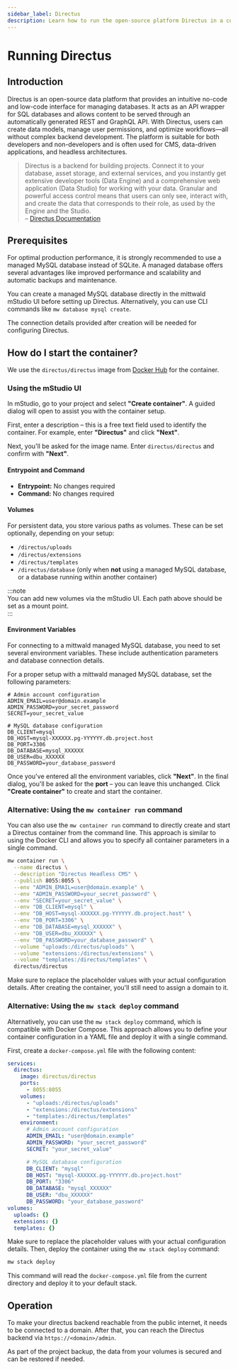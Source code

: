 ```yaml
---
sidebar_label: Directus
description: Learn how to run the open-source platform Directus in a containerized environment and connect it to a database.
---
```


# Running Directus

## Introduction

Directus is an open-source data platform that provides an intuitive no-code and low-code interface for managing databases. It acts as an API wrapper for SQL databases and allows content to be served through an automatically generated REST and GraphQL API. With Directus, users can create data models, manage user permissions, and optimize workflows—all without complex backend development. The platform is suitable for both developers and non-developers and is often used for CMS, data-driven applications, and headless architectures.

> Directus is a backend for building projects. Connect it to your database, asset storage, and external services, and you instantly get extensive developer tools (Data Engine) and a comprehensive web application (Data Studio) for working with your data. Granular and powerful access control means that users can only see, interact with, and create the data that corresponds to their role, as used by the Engine and the Studio.  
> – [Directus Documentation](https://directus.io/docs/getting-started/overview)

## Prerequisites

For optimal production performance, it is strongly recommended to use a managed MySQL database instead of SQLite. A managed database offers several advantages like improved performance and scalability and automatic backups and maintenance.

You can create a managed MySQL database directly in the mittwald mStudio UI before setting up Directus. Alternatively, you can use CLI commands like `mw database mysql create`.

The connection details provided after creation will be needed for configuring Directus.

## How do I start the container?

We use the `directus/directus` image from [Docker Hub](https://hub.docker.com/r/directus/directus) for the container.

### Using the mStudio UI

In mStudio, go to your project and select **"Create container"**. A guided dialog will open to assist you with the container setup.

First, enter a description – this is a free text field used to identify the container. For example, enter **"Directus"** and click **"Next"**.

Next, you'll be asked for the image name. Enter `directus/directus` and confirm with **"Next"**.

#### Entrypoint and Command

- **Entrypoint:** No changes required
- **Command:** No changes required

#### Volumes

For persistent data, you store various paths as volumes. These can be set optionally, depending on your setup:

- `/directus/uploads`
- `/directus/extensions`
- `/directus/templates`
- `/directus/database` (only when **not** using a managed MySQL database, or a database running within another container)

:::note  
You can add new volumes via the mStudio UI. Each path above should be set as a mount point.  
:::

#### Environment Variables

For connecting to a mittwald managed MySQL database, you need to set several environment variables. These include authentication parameters and database connection details.

For a proper setup with a mittwald managed MySQL database, set the following parameters:

```
# Admin account configuration
ADMIN_EMAIL=user@domain.example
ADMIN_PASSWORD=your_secret_password
SECRET=your_secret_value

# MySQL database configuration
DB_CLIENT=mysql
DB_HOST=mysql-XXXXXX.pg-YYYYYY.db.project.host
DB_PORT=3306
DB_DATABASE=mysql_XXXXXX
DB_USER=dbu_XXXXXX
DB_PASSWORD=your_database_password
```

Once you've entered all the environment variables, click **"Next"**. In the final dialog, you'll be asked for the **port** – you can leave this unchanged. Click **"Create container"** to create and start the container.

### Alternative: Using the `mw container run` command

You can also use the `mw container run` command to directly create and start a Directus container from the command line. This approach is similar to using the Docker CLI and allows you to specify all container parameters in a single command.

```bash
mw container run \
  --name directus \
  --description "Directus Headless CMS" \
  --publish 8055:8055 \
  --env "ADMIN_EMAIL=user@domain.example" \
  --env "ADMIN_PASSWORD=your_secret_password" \
  --env "SECRET=your_secret_value" \
  --env "DB_CLIENT=mysql" \
  --env "DB_HOST=mysql-XXXXXX.pg-YYYYYY.db.project.host" \
  --env "DB_PORT=3306" \
  --env "DB_DATABASE=mysql_XXXXXX" \
  --env "DB_USER=dbu_XXXXXX" \
  --env "DB_PASSWORD=your_database_password" \
  --volume "uploads:/directus/uploads" \
  --volume "extensions:/directus/extensions" \
  --volume "templates:/directus/templates" \
  directus/directus
```

Make sure to replace the placeholder values with your actual configuration details. After creating the container, you'll still need to assign a domain to it.

### Alternative: Using the `mw stack deploy` command

Alternatively, you can use the `mw stack deploy` command, which is compatible with Docker Compose. This approach allows you to define your container configuration in a YAML file and deploy it with a single command.

First, create a `docker-compose.yml` file with the following content:

```yaml
services:
  directus:
    image: directus/directus
    ports:
      - 8055:8055
    volumes:
      - "uploads:/directus/uploads"
      - "extensions:/directus/extensions"
      - "templates:/directus/templates"
    environment:
      # Admin account configuration
      ADMIN_EMAIL: "user@domain.example"
      ADMIN_PASSWORD: "your_secret_password"
      SECRET: "your_secret_value"

      # MySQL database configuration
      DB_CLIENT: "mysql"
      DB_HOST: "mysql-XXXXXX.pg-YYYYYY.db.project.host"
      DB_PORT: "3306"
      DB_DATABASE: "mysql_XXXXXX"
      DB_USER: "dbu_XXXXXX"
      DB_PASSWORD: "your_database_password"
volumes:
  uploads: {}
  extensions: {}
  templates: {}
```

Make sure to replace the placeholder values with your actual configuration details. Then, deploy the container using the `mw stack deploy` command:

```bash
mw stack deploy
```

This command will read the `docker-compose.yml` file from the current directory and deploy it to your default stack.

## Operation

To make your directus backend reachable from the public internet, it needs to be connected to a domain. After that, you can reach the Directus backend via `https://<domain>/admin`.

As part of the project backup, the data from your volumes is secured and can be restored if needed.

